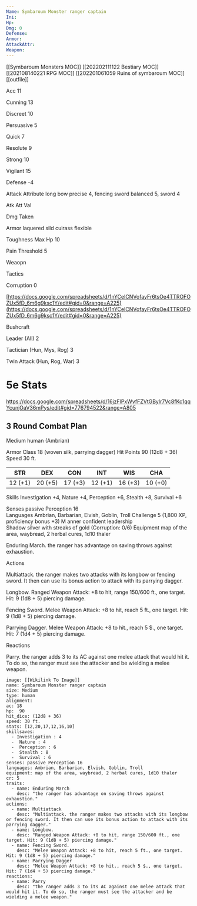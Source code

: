 ```yaml
---
Name: Symbaroum Monster ranger captain
Ini: 
Hp: 
Dmg: 0
Defense: 
Armor: 
AttackAttr: 
Weapon: 
---
```

[[Symbaroum Monsters MOC]]
[[202202111122 Bestiary MOC]]
[[202108140221 RPG MOC]]
[[202201061059 Ruins of symbaroum MOC]]
[[outfile]]

Acc 11

Cunning 13

Discreet 10

Persuasive 5

Quick 7

Resolute 9

Strong 10

Vigilant 15

Defense -4

Attack Attribute long bow precise 4, fencing sword balanced 5, sword 4

Atk Att Val

Dmg Taken

Armor laquered sild cuirass flexible

Toughness Max Hp 10

Pain Threshold 5

Weaopn

Tactics

Corruption 0

[https://docs.google.com/spreadsheets/d/1nYCeICNVofayFr6tsOe4TTROFOZUx5fD_6m6g9ksc1Y/edit#gid=0&range=A225](https://docs.google.com/spreadsheets/d/1nYCeICNVofayFr6tsOe4TTROFOZUx5fD_6m6g9ksc1Y/edit#gid=0&range=A225)

Bushcraft

Leader (All) 2

Tactician (Hun, Mys, Rog) 3

Twin Attack (Hun, Rog, War) 3


# 5e Stats 
https://docs.google.com/spreadsheets/d/16jzFlPxWvfFZVtGBylr7Vc8fKc1qqYcunjOaV36mPys/edit#gid=776794522&range=A805
## 3 Round Combat Plan

Medium human (Ambrian)

Armor Class 18 (woven silk, parrying dagger) 
Hit Points 90 (12d8 + 36)  
Speed 30 ft.

| STR     | DEX     | CON     | INT     | WIS     | CHA     |
| ------- | ------- | ------- | ------- | ------- | ------- |
| 12 (+1) | 20 (+5) | 17 (+3) | 12 (+1) | 16 (+3) | 10 (+0) |

Skills Investigation +4, Nature +4, Perception +6, Stealth +8, Survival +6

Senses passive Perception 16  
Languages Ambrian, Barbarian, Elvish, Goblin, Troll 
Challenge 5 (1,800 XP, proficiency bonus +3) M
anner confident leadership  
Shadow silver with streaks of gold (Corruption: 0/6)
Equipment map of the area, waybread, 2 herbal cures, 1d10 thaler

Enduring March. the ranger has advantage on saving throws against exhaustion.

Actions

Multiattack. the ranger makes two attacks with its longbow or fencing sword. It then can use its bonus action to attack with its parrying dagger.

Longbow.  Ranged Weapon Attack: +8 to hit, range 150/600 ft., one target. Hit: 9 (1d8 + 5) piercing damage.

Fencing Sword.  Melee Weapon Attack: +8 to hit, reach 5 ft., one target. Hit: 9 (1d8 + 5) piercing damage.

Parrying Dagger. Melee Weapon Attack: +8 to hit., reach 5 $., one target. Hit: 7 (1d4 + 5) piercing damage.

Reactions

Parry. the ranger adds 3 to its AC against one melee attack that would hit it. To do so, the ranger must see the attacker and be wielding a melee weapon.

```statblock
image: [[Wikilink To Image]]
name: Symbaroum Monster ranger captain
size: Medium
type: human
alignment:
ac: 18
hp:  90
hit_dice: (12d8 + 36)
speed: 30 ft.
stats: [12,20,17,12,16,10]
skillsaves:
  - Investigation : 4
  -  Nature : 4
  -  Perception : 6
  -  Stealth : 8
  -  Survival : 6
senses: passive Perception 16
languages: Ambrian, Barbarian, Elvish, Goblin, Troll
equipment: map of the area, waybread, 2 herbal cures, 1d10 thaler
cr: 5
traits:
  - name: Enduring March
    desc: "the ranger has advantage on saving throws against exhaustion."
actions:
  - name: Multiattack
    desc: "Multiattack. the ranger makes two attacks with its longbow or fencing sword. It then can use its bonus action to attack with its parrying dagger."
  - name: Longbow.
    desc: "Ranged Weapon Attack: +8 to hit, range 150/600 ft., one target. Hit: 9 (1d8 + 5) piercing damage."
  - name: Fencing Sword.
    desc: "Melee Weapon Attack: +8 to hit, reach 5 ft., one target. Hit: 9 (1d8 + 5) piercing damage."
  - name: Parrying Dagger
    desc: "Melee Weapon Attack: +8 to hit., reach 5 $., one target. Hit: 7 (1d4 + 5) piercing damage."
reactions:
  - name: Parry
    desc: "the ranger adds 3 to its AC against one melee attack that would hit it. To do so, the ranger must see the attacker and be wielding a melee weapon."
```